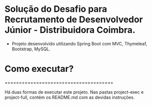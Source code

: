 Solução do Desafio para Recrutamento de Desenvolvedor Júnior - Distribuidora Coimbra.
======================================
* Projeto desenvolvido utilizando Spring Boot com MVC, Thymeleaf, Bootstrap, MySQL.

# Como executar?
======================================
<p>Há duas formas de executar este projeto. Nas pastas project-exec e project-full, contém os README.md com as devidas instruções. </p>


